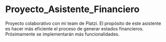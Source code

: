 # Proyecto_Asistente_Financiero
Proyecto colaborativo con mi team de Platzi. El propósito de este asistente es hacer más eficiente el proceso de generar estados financieros.
Próximamente se implementarán más funcionalidades.
